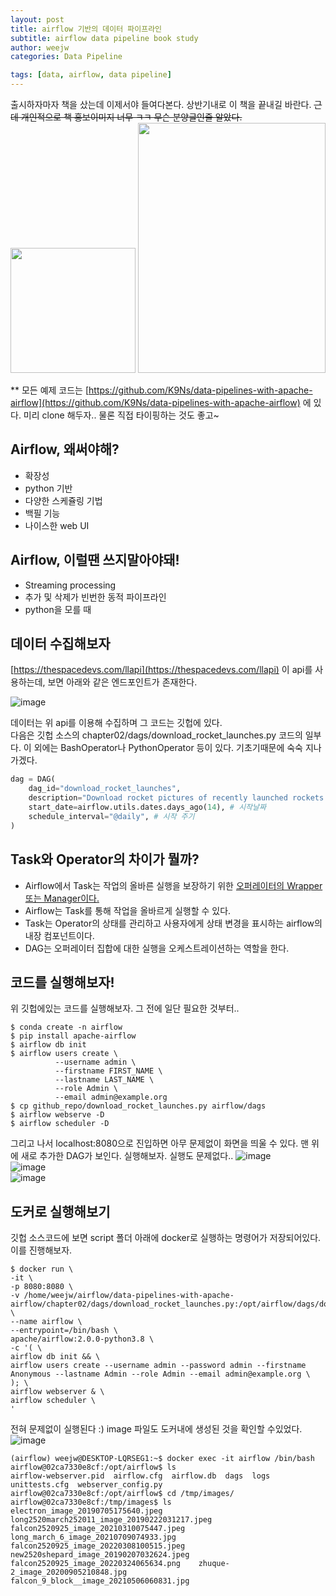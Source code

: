```yaml
---
layout: post
title: airflow 기반의 데이터 파이프라인
subtitle: airflow data pipeline book study 
author: weejw
categories: Data Pipeline

tags: [data, airflow, data pipeline]
---
```




출시하자마자 책을 샀는데 이제서야 들여다본다. 상반기내로 이 책을 끝내길 바란다. ~~근데 개인적으로 책 홍보이미지 너무 ㅋㅋ 무슨 분양글인줄 알았다.~~<br>
<img src="https://user-images.githubusercontent.com/33684393/160342956-5998c0e3-9900-49b6-942b-695b022e94bb.png" width="200" height="200">    <img src="https://user-images.githubusercontent.com/33684393/160343314-ebbc7c68-1079-4c9a-86d5-c84971886d59.png"  width="300" height="400"> <br>

** 모든 예제 코드는 [https://github.com/K9Ns/data-pipelines-with-apache-airflow](https://github.com/K9Ns/data-pipelines-with-apache-airflow) 에 있다. 미리 clone 해두자.. 물론 직접 타이핑하는 것도 좋고~ 


## Airflow, 왜써야해?
- 확장성
- python 기반
- 다양한 스케쥴링 기법
- 백필 기능
- 나이스한 web UI

## Airflow, 이럴땐 쓰지말아야돼!
- Streaming processing
- 추가 및 삭제가 빈번한 동적 파이프라인
- python을 모를 때

## 데이터 수집해보자 

[https://thespacedevs.com/llapi](https://thespacedevs.com/llapi) 이 api를 사용하는데, 보면 아래와 같은 엔드포인트가 존재한다.

![image](https://user-images.githubusercontent.com/33684393/160344821-45ff562b-a6a3-4b50-b3ac-545e712cdc30.png)

데이터는 위 api를 이용해 수집하며 그 코드는 깃헙에 있다. <br>
다음은 깃헙 소스의 chapter02/dags/download_rocket_launches.py 코드의 일부다. 이 외에는 BashOperator나 PythonOperator 등이 있다. 기초기때문에 숙숙 지나가겠다.

```python
dag = DAG(
    dag_id="download_rocket_launches",
    description="Download rocket pictures of recently launched rockets.",
    start_date=airflow.utils.dates.days_ago(14), # 시작날짜
    schedule_interval="@daily", # 시작 주기
)
```

## Task와 Operator의 차이가 뭘까?

- Airflow에서 Task는 작업의 올바른 실행을 보장하기 위한 <u>오퍼레이터의 Wrapper 또는 Manager이다.</u> <br>
- Airflow는 Task를 통해 작업을 올바르게 실행할 수 있다. <br>
- Task는 Operator의 상태를 관리하고 사용자에게 상태 변경을 표시하는 airflow의 내장 컴포넌트이다.
- DAG는 오퍼레이터 집합에 대한 실행을 오케스트레이션하는 역할을 한다.


## 코드를 실행해보자!

위 깃헙에있는 코드를 실행해보자. 그 전에 일단 필요한 것부터..
```shell
$ conda create -n airflow
$ pip install apache-airflow
$ airflow db init
$ airflow users create \
          --username admin \
          --firstname FIRST_NAME \
          --lastname LAST_NAME \
          --role Admin \
          --email admin@example.org
$ cp github_repo/download_rocket_launches.py airflow/dags
$ airflow webserve -D
$ airflow scheduler -D
```

그리고 나서 localhost:8080으로 진입하면 아무 문제없이 화면을 띄울 수 있다. 맨 위에 새로 추가한 DAG가 보인다. 실행해보자. 실행도 문제없다..
![image](https://user-images.githubusercontent.com/33684393/160352516-6395932d-c1c2-49c1-b863-ce7577912171.png) <br>
![image](https://user-images.githubusercontent.com/33684393/160353191-1687dd08-388c-40bc-9e79-281f2a99976e.png) <br>
![image](https://user-images.githubusercontent.com/33684393/160353300-ceab6a4b-2fd2-4bb2-9370-037ccf6ae7db.png) <br>

## 도커로 실행해보기

깃헙 소스코드에 보면 script 폴더 아래에 docker로 실행하는 명령어가 저장되어있다. 이를 진행해보자.<br>
```shell
$ docker run \
-it \
-p 8080:8080 \
-v /home/weejw/airflow/data-pipelines-with-apache-airflow/chapter02/dags/download_rocket_launches.py:/opt/airflow/dags/download_rocket_launches.py \
--name airflow \
--entrypoint=/bin/bash \ 
apache/airflow:2.0.0-python3.8 \
-c '( \
airflow db init && \
airflow users create --username admin --password admin --firstname Anonymous --lastname Admin --role Admin --email admin@example.org \
); \
airflow webserver & \
airflow scheduler \
'
```

전혀 문제없이 실행된다 :) image 파일도 도커내에 생성된 것을 확인할 수있었다. <br>
![image](https://user-images.githubusercontent.com/33684393/160355987-fc768e11-4aff-4d40-95d0-e0de418757e7.png) <br>

```shell
(airflow) weejw@DESKTOP-LQRSEG1:~$ docker exec -it airflow /bin/bash
airflow@02ca7330e8cf:/opt/airflow$ ls
airflow-webserver.pid  airflow.cfg  airflow.db  dags  logs  unittests.cfg  webserver_config.py
airflow@02ca7330e8cf:/opt/airflow$ cd /tmp/images/
airflow@02ca7330e8cf:/tmp/images$ ls
electron_image_20190705175640.jpeg        long2520march252011_image_20190222031217.jpeg
falcon2520925_image_20210310075447.jpeg   long_march_6_image_20210709074933.jpg
falcon2520925_image_20220308100515.jpeg   new2520shepard_image_20190207032624.jpeg
falcon2520925_image_20220324065634.png    zhuque-2_image_20200905210848.jpg
falcon_9_block__image_20210506060831.jpg
```
